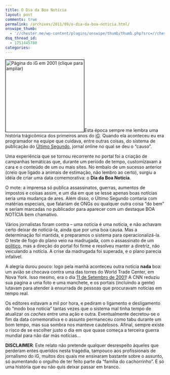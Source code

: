 ```yaml
---
title: O Dia da Boa Notícia
layout: post
comments: true
permalink: /archives/2011/09/o-dia-da-boa-noticia.html/
onswipe_thumb:
  - '//chester.me/wp-content/plugins/onswipe/thumb/thumb.php?src=//chester.me/wp-content/uploads/2011/09/ig2001.png&amp;w=600&amp;h=800&amp;zc=1&amp;q=75&amp;f=0'
dsq_thread_id:
  - 1751445780
categories:
---
```

[<img src="//chester.me/wp-content/uploads/2011/09/ig2001_thumb.png" alt="Página do iG em 2001 (clique para ampliar)" title="Página do iG em 2001 (clique para ampliar)" width="248" height="228" class="alignleft size-full wp-image-6309" style="border:1px solid black" />][1]Esta época sempre me lembra uma história trágicômica dos primeiros anos do [iG][2]. Quando ela aconteceu eu era programador na equipe que cuidava, entre outras coisas, do sistema de publicação do [Último Segundo][3], jornal online no qual se deu o &#8220;causo&#8221;.

Uma experiência que se tornou recorrente no portal foi a criação de campanhas temáticas que, durante um período de tempo, customizavam a cara e o conteúdo de um ou mais sites. No embalo de um sucesso anterior (creio que ligado a animais de estimação, não lembro ao certo), surgiu a idéia de criar uma data comemorativa: o **Dia da Boa Notícia**.

O mote: a imprensa só publica assassinatos, guerras, aumentos de impostos e coisas assim, e um dia em que se lesse apenas boas notícias seria uma mudança de ares. Além disso, o Último Segundo contaria com matérias especiais, que falariam de ONGs ou qualquer outra coisa &#8220;do bem&#8221; e seriam marcadas no publicador para aparecer com um destaque BOA NOTÍCIA bem chamativo.

Vários jornalistas foram contra &#8211; uma notícia é uma notícia, e não achavam certo deixar de noticiá-la, ainda que por uma boa causa. Mas a determinação foi mantida, e preparamos o sistema para operacionalizá-la. O teste de fogo do plano veio na madrugada, com o assassinato de um [político][4], mas a direção do portal foi firme e resolveu manter a diretriz, não veiculando a notícia. A crise da madrugada foi superada, e o plano parecia infalível.

A alegria durou pouco: logo pela manhã aconteceu outra notícia **nada** boa: um avião se chocava contra uma das torres do World Trade Center, em Nova York. Isso mesmo, era o dia [11 de Setembro de 2001][5]! A CNN reduziu sua pagina a uma foto e uma manchete, e os portais (incluindo a gente) lutavam para atender à enxurrada de pessoas que procuravam notícias em tempo real.

Os editores estavam a mil por hora, e pediram o ligamento e desligamento do &#8220;modo boa notícia&#8221; tantas vezes que o sistema mal tinha tempo de atualizar os *caches* entre uma ação e outra. Eventualmente decretou-se o fim da data comemorativa e o assunto permaneceu como tabu durante um bom tempo, mas sua sombra nos manteve cautelosos. Afinal, sempre existe o risco de se escolher justo o dia em que quase começa a terceira guerra mundial para não dar más notícias&#8230;

**DISCLAIMER**: Este relato não pretende qualquer desrespeito àqueles que perderam entes queridos nesta tragédia, tampouco aos profissionais de jornalismo do iG, muitos dos quais me ensinaram bastante sobre o assunto, só aumentando o orgulho de ter feito parte da &#8220;família do cachorrinho&#8221;. É só uma história que eu não quis deixar passar em branco.

 [1]: //chester.me/wp-content/uploads/2011/09/ig2001.png
 [2]: http://www.ig.com.br
 [3]: http://ultimosegundo.ig.com.br/
 [4]: http://pt.wikipedia.org/wiki/Ant%C3%B4nio_da_Costa_Santos
 [5]: http://pt.wikipedia.org/wiki/Ataques_de_11_de_setembro_de_2001
